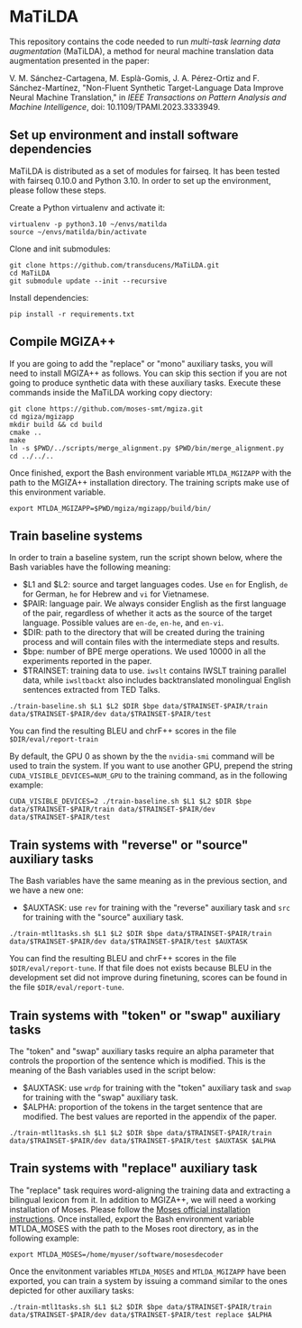 # MaTiLDA

This repository contains the code needed to run _multi-task learning data augmentation_ (MaTiLDA), a method for neural machine translation data augmentation presented in the paper:

V. M. Sánchez-Cartagena, M. Esplà-Gomis, J. A. Pérez-Ortiz and F. Sánchez-Martínez, "Non-Fluent Synthetic Target-Language Data Improve Neural Machine Translation," in _IEEE Transactions on Pattern Analysis and Machine Intelligence_, doi: 10.1109/TPAMI.2023.3333949.

## Set up environment and install software dependencies

MaTiLDA is distributed as a set of modules for fairseq. It has been tested with fairseq 0.10.0 and Python 3.10. In order to set up the environment, please follow these steps.

Create a Python virtualenv and activate it:

```
virtualenv -p python3.10 ~/envs/matilda
source ~/envs/matilda/bin/activate
```

Clone and init submodules:
``` 
git clone https://github.com/transducens/MaTiLDA.git
cd MaTiLDA
git submodule update --init --recursive
```

Install dependencies:
```
pip install -r requirements.txt
```

## Compile MGIZA++

If you are going to add the "replace" or "mono" auxiliary tasks, you will need to install MGIZA++ as follows. You can skip this section if you are not going to produce synthetic data with these auxiliary tasks. Execute these commands inside the MaTiLDA working copy diectory:

```
git clone https://github.com/moses-smt/mgiza.git
cd mgiza/mgizapp
mkdir build && cd build
cmake ..
make
ln -s $PWD/../scripts/merge_alignment.py $PWD/bin/merge_alignment.py
cd ../../..
```

Once finished, export the Bash environment variable `MTLDA_MGIZAPP` with the path to the MGIZA++ installation directory. The training scripts make use of this environment variable.

```
export MTLDA_MGIZAPP=$PWD/mgiza/mgizapp/build/bin/
```

## Train baseline systems

In order to train a baseline system, run the script shown below, where the Bash variables have the following meaning:
* $L1 and $L2: source and target languages codes. Use `en` for English, `de` for German, `he` for Hebrew and `vi` for Vietnamese.
* $PAIR: language pair. We always consider English as the first language of the pair, regardless of whether it acts as the source of the target language. Possible values are `en-de`, `en-he`, and `en-vi`.
* $DIR: path to the directory that will be created during the training process and will contain files with the intermediate steps and results.
* $bpe: number of BPE merge operations. We used 10000 in all the experiments reported in the paper.
* $TRAINSET: training data to use. `iwslt` contains IWSLT training parallel data, while `iwsltbackt` also includes backtranslated monolingual English sentences extracted from TED Talks.

```
./train-baseline.sh $L1 $L2 $DIR $bpe data/$TRAINSET-$PAIR/train data/$TRAINSET-$PAIR/dev data/$TRAINSET-$PAIR/test
```

You can find the resulting BLEU and chrF++ scores in the file `$DIR/eval/report-train`

By default, the GPU 0 as shown by the the `nvidia-smi` command will be used to train the system. If you want to use another GPU, prepend the string `CUDA_VISIBLE_DEVICES=NUM_GPU` to the training command, as in the following example:

```
CUDA_VISIBLE_DEVICES=2 ./train-baseline.sh $L1 $L2 $DIR $bpe data/$TRAINSET-$PAIR/train data/$TRAINSET-$PAIR/dev data/$TRAINSET-$PAIR/test
```


## Train systems with "reverse" or "source" auxiliary tasks

The Bash variables have the same meaning as in the previous section, and we have a new one:
* $AUXTASK: use `rev` for training with the "reverse" auxiliary task and `src` for training with the "source" auxiliary task.

```
./train-mtl1tasks.sh $L1 $L2 $DIR $bpe data/$TRAINSET-$PAIR/train data/$TRAINSET-$PAIR/dev data/$TRAINSET-$PAIR/test $AUXTASK
```

You can find the resulting BLEU and chrF++ scores in the file `$DIR/eval/report-tune`. If that file does not exists because BLEU in the development set did not improve during finetuning, scores can be found in the file `$DIR/eval/report-tune`.

## Train systems with "token" or "swap" auxiliary tasks

The "token" and "swap" auxiliary tasks require an alpha parameter that controls the proportion of the sentence which is modified. This is the meaning of the Bash variables used in the script below:

* $AUXTASK: use `wrdp` for training with the "token" auxiliary task and `swap` for training with the "swap" auxiliary task.
* $ALPHA: proportion of the tokens in the target sentence that are modified. The best values are reported in the appendix of the paper.

```
./train-mtl1tasks.sh $L1 $L2 $DIR $bpe data/$TRAINSET-$PAIR/train data/$TRAINSET-$PAIR/dev data/$TRAINSET-$PAIR/test $AUXTASK $ALPHA
```

## Train systems with "replace" auxiliary task

The "replace" task requires word-aligning the training data and extracting a bilingual lexicon from it. In addition to MGIZA++, we will need a working installation of Moses. Please follow the [Moses official installation instructions](http://www.statmt.org/moses/?n=Development.GetStarted). Once installed, export the Bash environment variable MTLDA_MOSES with the path to the Moses root directory, as in the following example:

```
export MTLDA_MOSES=/home/myuser/software/mosesdecoder
```

Once the envitonment variables `MTLDA_MOSES` and `MTLDA_MGIZAPP` have been exported, you can train a system by issuing a command similar to the ones depicted for other auxiliary tasks:

```
./train-mtl1tasks.sh $L1 $L2 $DIR $bpe data/$TRAINSET-$PAIR/train data/$TRAINSET-$PAIR/dev data/$TRAINSET-$PAIR/test replace $ALPHA
```


